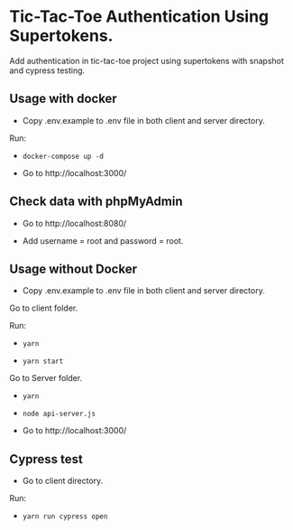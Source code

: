 # Tic-Tac-Toe Authentication Using Supertokens.

Add authentication in tic-tac-toe project using supertokens with snapshot and cypress testing.

## Usage with docker

- Copy .env.example to .env file in both client and server directory.

Run:

- `docker-compose up -d`

- Go to http://localhost:3000/

## Check data with phpMyAdmin

- Go to http://localhost:8080/

- Add username = root and password = root.

## Usage without Docker

- Copy .env.example to .env file in both client and server directory.

Go to client folder.

Run:

- `yarn`

- `yarn start`

Go to Server folder.

- `yarn`

- `node api-server.js`

- Go to http://localhost:3000/

## Cypress test

- Go to client directory.

Run:

- `yarn run cypress open`
